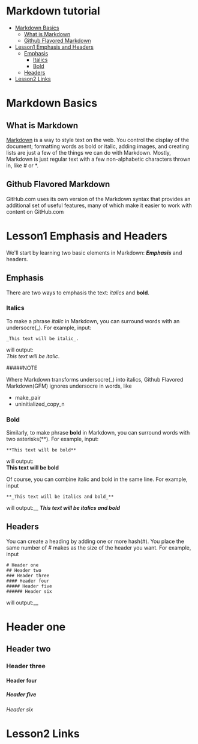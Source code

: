 # Markdown tutorial

* [Markdown Basics](#markdown-basics)
    * [What is Markdown](#what-is-markdown)
    * [Github Flavored Markdown](#github-flavored-markdown)
* [Lesson1 Emphasis and Headers](#lesson1-emphasis-and-headers)
    * [Emphasis](#emphasis)
		* [Italics](#italics)
        * [Bold](#bold)
    * [Headers](#headers)
* [Lesson2 Links](#lesson2-links)

# Markdown Basics


## What is Markdown

[Markdown](daringfireball.net/project/markdown) is a way to style text on the web. You control the display of the document; formatting words as bold or italic, adding images, and creating lists are just a few of the things we can do with Markdown. Mostly, Markdown is just regular text with a few non-alphabetic characters thrown in, like # or *.

## Github Flavored Markdown

GitHub.com uses its own version of the Markdown syntax that provides an additional set of
useful features, many of which make it easier to work with content on GitHub.com

# Lesson1 Emphasis and Headers

We'll start by learning two basic elements in Markdown: **_Emphasis_** and headers.

## Emphasis

There are two ways to emphasis the text: _italics_ and **bold**.

### Italics

To make a phrase _italic_ in Markdown, you can surround words with an undersocre(_).
For example, input:
```
_This text will be italic_.
```

will output:  
  _This text will be italic_.

#####NOTE

Where Markdown transforms undersocre(_) into italics, Github Flavored Markdown(GFM) ignores undersocre in words, like
* make_pair
* uninitialized_copy_n

### Bold

Similarly, to make phrase **bold** in Markdown, you can surround words with two asterisks(**).
For example, input:
```
**This text will be bold**
```

will output:  
  **This text will be bold**

Of course, you can combine italic and bold in the same line.
For example, input
```
**_This text will be italics and bold_**
```

will output:__
**_This text will be italics and bold_**

## Headers

You can create a heading by adding one or more hash(#). You place the same number of # makes as the size of the header you want.
For example, input
```
# Header one
## Header two
### Header three
#### Header four
##### Header five
###### Header six
```

will output:__
# Header one
## Header two
### Header three
#### Header four
##### Header five
###### Header six

# Lesson2 Links

